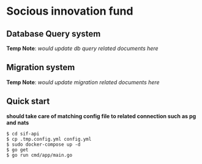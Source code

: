 # Socious innovation fund

## Database Query system
**Temp Note**: *would update db query related documents here*

## Migration system
**Temp Note**: *would update migration related documents here*

## Quick start
**should take care of matching config file to related connection such as pg and nats**
```
$ cd sif-api
$ cp .tmp.config.yml config.yml
$ sudo docker-compose up -d
$ go get
$ go run cmd/app/main.go
``` 